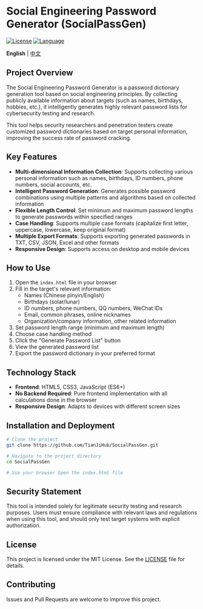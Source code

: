 # Social Engineering Password Generator (SocialPassGen)

[![License](https://img.shields.io/badge/license-MIT-blue.svg)](LICENSE)
[![Language](https://img.shields.io/badge/language-JavaScript-yellow.svg)](https://developer.mozilla.org/en-US/docs/Web/JavaScript)

**English** | [中文](README_CN.md)

## Project Overview

The Social Engineering Password Generator is a password dictionary generation tool based on social engineering principles. By collecting publicly available information about targets (such as names, birthdays, hobbies, etc.), it intelligently generates highly relevant password lists for cybersecurity testing and research.

This tool helps security researchers and penetration testers create customized password dictionaries based on target personal information, improving the success rate of password cracking.

## Key Features

- **Multi-dimensional Information Collection**: Supports collecting various personal information such as names, birthdays, ID numbers, phone numbers, social accounts, etc.
- **Intelligent Password Generation**: Generates possible password combinations using multiple patterns and algorithms based on collected information
- **Flexible Length Control**: Set minimum and maximum password lengths to generate passwords within specified ranges
- **Case Handling**: Supports multiple case formats (capitalize first letter, uppercase, lowercase, keep original format)
- **Multiple Export Formats**: Supports exporting generated passwords in TXT, CSV, JSON, Excel and other formats
- **Responsive Design**: Supports access on desktop and mobile devices

## How to Use

1. Open the `index.html` file in your browser
2. Fill in the target's relevant information:
   - Names (Chinese pinyin/English)
   - Birthdays (solar/lunar)
   - ID numbers, phone numbers, QQ numbers, WeChat IDs
   - Email, common phrases, online nicknames
   - Organization/company information, other related information
3. Set password length range (minimum and maximum length)
4. Choose case handling method
5. Click the "Generate Password List" button
6. View the generated password list
7. Export the password dictionary in your preferred format

## Technology Stack

- **Frontend**: HTML5, CSS3, JavaScript (ES6+)
- **No Backend Required**: Pure frontend implementation with all calculations done in the browser
- **Responsive Design**: Adapts to devices with different screen sizes

## Installation and Deployment

```bash
# Clone the project
git clone https://github.com/TianJiHub/SocialPassGen.git

# Navigate to the project directory
cd SocialPassGen

# Use your browser Open the index.html file
```

## Security Statement

This tool is intended solely for legitimate security testing and research purposes. Users must ensure compliance with relevant laws and regulations when using this tool, and should only test target systems with explicit authorization.

## License

This project is licensed under the MIT License. See the [LICENSE](LICENSE) file for details.

## Contributing

Issues and Pull Requests are welcome to improve this project.
